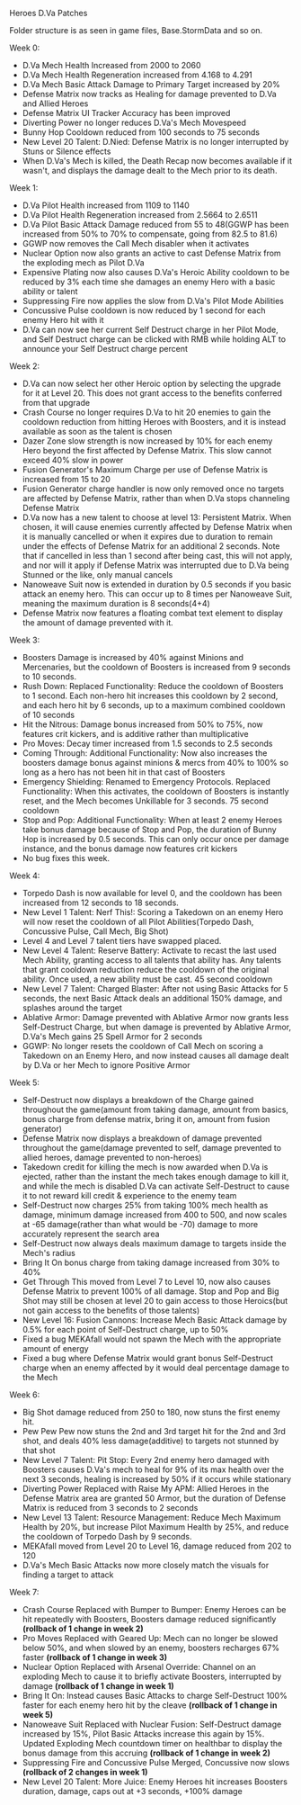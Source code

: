 Heroes D.Va Patches

Folder structure is as seen in game files, Base.StormData and so on.

Week 0:

  * D.Va Mech Health Increased from 2000 to 2060  
  * D.Va Mech Health Regeneration increased from 4.168 to 4.291  
  * D.Va Mech Basic Attack Damage to Primary Target increased by 20%  
  * Defense Matrix now tracks as Healing for damage prevented to D.Va and Allied Heroes  
  * Defense Matrix UI Tracker Accuracy has been improved  
  * Diverting Power no longer reduces D.Va's Mech Movespeed  
  * Bunny Hop Cooldown reduced from 100 seconds to 75 seconds  
  * New Level 20 Talent: D.Nied: Defense Matrix is no longer interrupted by Stuns or Silence effects  
  * When D.Va's Mech is killed, the Death Recap now becomes available if it wasn't, and displays the damage dealt to the Mech prior to its death.  

Week 1:

  * D.Va Pilot Health increased from 1109 to 1140  
  * D.Va Pilot Health Regeneration increased from 2.5664 to 2.6511  
  * D.Va Pilot Basic Attack Damage reduced from 55 to 48(GGWP has been increased from 50% to 70% to compensate, going from 82.5 to 81.6)  
  * GGWP now removes the Call Mech disabler when it activates  
  * Nuclear Option now also grants an active to cast Defense Matrix from the exploding mech as Pilot D.Va  
  * Expensive Plating now also causes D.Va's Heroic Ability cooldown to be reduced by 3% each time she damages an enemy Hero with a basic ability or talent  
  * Suppressing Fire now applies the slow from D.Va's Pilot Mode Abilities  
  * Concussive Pulse cooldown is now reduced by 1 second for each enemy Hero hit with it  
  * D.Va can now see her current Self Destruct charge in her Pilot Mode, and Self Destruct charge can be clicked with RMB while holding ALT to announce your Self Destruct charge percent  

Week 2:

  * D.Va can now select her other Heroic option by selecting the upgrade for it at Level 20. This does not grant access to the benefits conferred from that upgrade  
  * Crash Course no longer requires D.Va to hit 20 enemies to gain the cooldown reduction from hitting Heroes with Boosters, and it is instead available as soon as the talent is chosen  
  * Dazer Zone slow strength is now increased by 10% for each enemy Hero beyond the first affected by Defense Matrix. This slow cannot exceed 40% slow in power  
  * Fusion Generator's Maximum Charge per use of Defense Matrix is increased from 15 to 20  
  * Fusion Generator charge handler is now only removed once no targets are affected by Defense Matrix, rather than when D.Va stops channeling Defense Matrix  
  * D.Va now has a new talent to choose at level 13: Persistent Matrix. When chosen, it will cause enemies currently affected by Defense Matrix when it is manually cancelled or when it expires due to duration to remain under the effects of Defense Matrix for an additional 2 seconds. Note that if cancelled in less than 1 second after being cast, this will not apply, and nor will it apply if Defense Matrix was interrupted due to D.Va being Stunned or the like, only manual cancels  
  * Nanoweave Suit now is extended in duration by 0.5 seconds if you basic attack an enemy hero. This can occur up to 8 times per Nanoweave Suit, meaning the maximum duration is 8 seconds(4+4)  
  * Defense Matrix now features a floating combat text element to display the amount of damage prevented with it.  

Week 3:

  * Boosters Damage is increased by 40% against Minions and Mercenaries, but the cooldown of Boosters is increased from 9 seconds to 10 seconds.  
  * Rush Down: Replaced Functionality: Reduce the cooldown of Boosters to 1 second. Each non-hero hit increases this cooldown by 2 second, and each hero hit by 6 seconds, up to a maximum combined cooldown of 10 seconds  
  * Hit the Nitrous: Damage bonus increased from 50% to 75%, now features crit kickers, and is additive rather than multiplicative  
  * Pro Moves: Decay timer increased from 1.5 seconds to 2.5 seconds  
  * Coming Through: Additional Functionality: Now also increases the boosters damage bonus against minions & mercs from 40% to 100% so long as a hero has not been hit in that cast of Boosters  
  * Emergency Shielding: Renamed to Emergency Protocols. Replaced Functionality: When this activates, the cooldown of Boosters is instantly reset, and the Mech becomes Unkillable for 3 seconds. 75 second cooldown  
  * Stop and Pop: Additional Functionality: When at least 2 enemy Heroes take bonus damage because of Stop and Pop, the duration of Bunny Hop is increased by 0.5 seconds. This can only occur once per damage instance, and the bonus damage now features crit kickers  
  * No bug fixes this week.
  
Week 4:

  * Torpedo Dash is now available for level 0, and the cooldown has been increased from 12 seconds to 18 seconds.
  * New Level 1 Talent: Nerf This!: Scoring a Takedown on an enemy Hero will now reset the cooldown of all Pilot Abilities(Torpedo Dash, Concussive Pulse, Call Mech, Big Shot)
  * Level 4 and Level 7 talent tiers have swapped placed.
  * New Level 4 Talent: Reserve Battery: Activate to recast the last used Mech Ability, granting access to all talents that ability has. Any talents that grant cooldown reduction reduce the cooldown of the original ability. Once used, a new ability must be cast. 45 second cooldown
  * New Level 7 Talent: Charged Blaster: After not using Basic Attacks for 5 seconds, the next Basic Attack deals an additional 150% damage, and splashes around the target
  * Ablative Armor: Damage prevented with Ablative Armor now grants less Self-Destruct Charge, but when damage is prevented by Ablative Armor, D.Va's Mech gains 25 Spell Armor for 2 seconds
  * GGWP: No longer resets the cooldown of Call Mech on scoring a Takedown on an Enemy Hero, and now instead causes all damage dealt by D.Va or her Mech to ignore Positive Armor

Week 5:

  * Self-Destruct now displays a breakdown of the Charge gained throughout the game(amount from taking damage, amount from basics, bonus charge from defense matrix, bring it on, amount from fusion generator)
  * Defense Matrix now displays a breakdown of damage prevented throughout the game(damage prevented to self, damage prevented to allied heroes, damage prevented to non-heroes)
  * Takedown credit for killing the mech is now awarded when D.Va is ejected, rather than the instant the mech takes enough damage to kill it, and while the mech is disabled D.Va can activate Self-Destruct to cause it to not reward kill credit & experience to the enemy team
  * Self-Destruct now charges 25% from taking 100% mech health as damage, minimum damage increased from 400 to 500, and now scales at -65 damage(rather than what would be -70) damage to more accurately represent the search area
  * Self-Destruct now always deals maximum damage to targets inside the Mech's radius
  * Bring It On bonus charge from taking damage increased from 30% to 40%
  * Get Through This moved from Level 7 to Level 10, now also causes Defense Matrix to prevent 100% of all damage. Stop and Pop and Big Shot may still be chosen at level 20 to gain access to those Heroics(but not gain access to the benefits of those talents)
  * New Level 16: Fusion Cannons: Increase Mech Basic Attack damage by 0.5% for each point of Self-Destruct charge, up to 50%
  * Fixed a bug MEKAfall would not spawn the Mech with the appropriate amount of energy
  * Fixed a bug where Defense Matrix would grant bonus Self-Destruct charge when an enemy affected by it would deal percentage damage to the Mech

Week 6:

  * Big Shot damage reduced from 250 to 180, now stuns the first enemy hit.
  * Pew Pew Pew now stuns the 2nd and 3rd target hit for the 2nd and 3rd shot, and deals 40% less damage(additive) to targets not stunned by that shot
  * New Level 7 Talent: Pit Stop: Every 2nd enemy hero damaged with Boosters causes D.Va's mech to heal for 9% of its max health over the next 3 seconds, healing is increased by 50% if it occurs while stationary
  * Diverting Power Replaced with Raise My APM: Allied Heroes in the Defense Matrix area are granted 50 Armor, but the duration of Defense Matrix is reduced from 3 seconds to 2 seconds
  * New Level 13 Talent: Resource Management: Reduce Mech Maximum Health by 20%, but increase Pilot Maximum Health by 25%, and reduce the cooldown of Torpedo Dash by 9 seconds.
  * MEKAfall moved from Level 20 to Level 16, damage reduced from 202 to 120
  * D.Va's Mech Basic Attacks now more closely match the visuals for finding a target to attack

Week 7:

  * Crash Course Replaced with Bumper to Bumper: Enemy Heroes can be hit repeatedly with Boosters, Boosters damage reduced significantly **(rollback of 1 change in week 2)**
  * Pro Moves Replaced with Geared Up: Mech can no longer be slowed below 50%, and when slowed by an enemy, boosters recharges 67% faster **(rollback of 1 change in week 3)**
  * Nuclear Option Replaced with Arsenal Override: Channel on an exploding Mech to cause it to briefly activate Boosters, interrupted by damage **(rollback of 1 change in week 1)**
  * Bring It On: Instead causes Basic Attacks to charge Self-Destruct 100% faster for each enemy hero hit by the cleave **(rollback of 1 change in week 5)**
  * Nanoweave Suit Replaced with Nuclear Fusion: Self-Destruct damage increased by 15%, Pilot Basic Attacks increase this again by 15%. Updated Exploding Mech countdown timer on healthbar to display the bonus damage from this accruing **(rollback of 1 change in week 2)**
  * Suppressing Fire and Concussive Pulse Merged, Concussive now slows **(rollback of 2 changes in week 1)**
  * New Level 20 Talent: More Juice: Enemy Heroes hit increases Boosters duration, damage, caps out at +3 seconds, +100% damage
